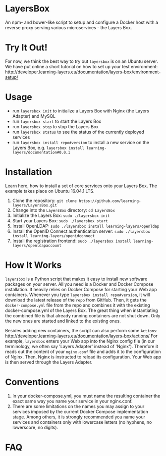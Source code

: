 # LayersBox
An npm- and bower-like script to setup and configure a Docker host with a reverse proxy serving various microservices - the Layers Box.

# Try It Out!
For now, we think the best way to try out `layersbox` is on an Ubuntu server. We have put online a short tutorial on how to set up your test environment: http://developer.learning-layers.eu/documentation/layers-box/environment-setup/

# Usage
* run `layersbox init` to initialize a Layers Box with Nginx (the Layers Adapter) and MySQL
* run `layersbox start` to start the Layers Box
* run `layersbox stop` to stop the Layers Box
* run `layersbox status` to see the status of the currently deployed services
* run `layersbox install repo#version` to install a new service on the Layers Box, e.g. `layersbox install learning-layers/documentation#0.0.1`

# Installation
Learn here, how to install a set of core services onto your Layers Box. The example takes place on Ubuntu 16.04.1 LTS.

1. Clone the repository: `git clone https://github.com/learning-layers/LayersBox.git`
2. Change into the `LayersBox` directory: `cd LayersBox`
3. Initialize the Layers Box: `sudo ./layersbox init`
4. Start your Layers Box: `sudo ./layersbox start`
5. Install OpenLDAP: `sudo ./layersbox install learning-layers/openldap`
6. Install the OpenID Connect authentication server: `sudo ./layersbox install learning-layers/openidconnect`
7. Install the registration frontend: `sudo ./layersbox install learning-layers/openldapaccount`

# How It Works
`layersbox` is a Python script that makes it easy to install new software packages on your server. All you need is a Docker and Docker Compose installation. It heavily relies on Docker Compose for starting your Web app containers. Whenever you type `layersbox install repo#version`, it will download the latest release of the `repo` from GitHub. Then, it gets the `docker-compose.yml` file from the repo and combines it with the existing docker-compose.yml of the Layers Box. The great thing when instantiating the combined file is that already running containers are not shut down. Only the new ones are started and linked to the existing ones.

Besides adding new containers, the script can also perform some `Actions`: http://developer.learning-layers.eu/documentation/layers-box/actions/
For example, `layersbox` enters your Web app into the Nginx config file (in our terminology, we often say 'Layers Adapter' instead of 'Nginx'). Therefore it reads out the content of your `nginx.conf` file and adds it to the configuration of Nginx. Then, Nginx is instructed to reload its configuration. Your Web app is then served through the Layers Adapter.

# Conventions
1. In your docker-compose.yml, you must name the resulting container the exact same way you name your service in your nginx.conf.
2. There are some limitations on the names you may assign to your services imposed by the current Docker Compose implementation stage. Among others, it is strongly recommended you name your services and containers only with lowercase letters (no hyphens, no lowerscore, no digits).

# FAQ
